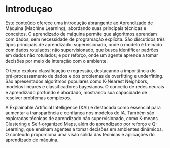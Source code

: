 # Introduçao

Este conteúdo oferece uma introdução abrangente ao Aprendizado de Máquina (Machine Learning), abordando suas principais técnicas e conceitos. O aprendizado de máquina permite que algoritmos aprendam com dados, sem necessidade de programação explícita. São discutidos três tipos principais de aprendizado: supervisionado, onde o modelo é treinado com dados rotulados; não supervisionado, que busca identificar padrões em dados não rotulados; e por reforço, onde um agente aprende a tomar decisões por meio de interação com o ambiente.

O texto explora classificação e regressão, destacando a importância do pré-processamento de dados e dos problemas de overfitting e underfitting. São apresentados algoritmos populares como K-Nearest Neighbors, modelos lineares e classificadores bayesianos. O conceito de redes neurais e aprendizado profundo é abordado, mostrando sua capacidade de resolver problemas complexos.

A Explainable Artificial Intelligence (XAI) é destacada como essencial para aumentar a transparência e confiança nos modelos de IA. Também são exploradas técnicas de aprendizado não supervisionado, como K-means Clustering e Self-organized Maps, além do aprendizado por reforço e Q-Learning, que ensinam agentes a tomar decisões em ambientes dinâmicos. O conteúdo proporciona uma visão sólida das técnicas e aplicações do aprendizado de máquina.
